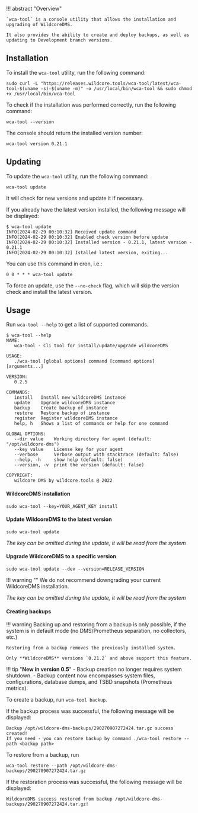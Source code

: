 !!! abstract "Overview"

    `wca-tool` is a console utility that allows the installation and upgrading of WildcoreDMS.

    It also provides the ability to create and deploy backups, as well as updating to Development branch versions.

## Installation

To install the `wca-tool` utility, run the following command:

``` shell
sudo curl -L "https://releases.wildcore.tools/wca-tool/latest/wca-tool-$(uname -s)-$(uname -m)" -o /usr/local/bin/wca-tool && sudo chmod +x /usr/local/bin/wca-tool
```  

To check if the installation was performed correctly, run the following command:

``` 
wca-tool --version
``` 

The console should return the installed version number:

```
wca-tool version 0.21.1
```

## Updating

To update the `wca-tool` utility, run the following command:

```
wca-tool update
```

It will check for new versions and update it if necessary.

If you already have the latest version installed, the following message will be displayed:

```
$ wca-tool update
INFO[2024-02-29 00:10:32] Received update command                      
INFO[2024-02-29 00:10:32] Enabled check version before update          
INFO[2024-02-29 00:10:32] Installed version - 0.21.1, latest version - 0.21.1 
INFO[2024-02-29 00:10:32] Istalled latest version, exiting...  
```

You can use this command in cron, i.e.:

```
0 0 * * * wca-tool update
```

To force an update, use the `--no-check` flag, which will skip the version check and install the latest version.

## Usage
Run `wca-tool --help` to get a list of supported commands.

```
$ wca-tool --help
NAME:
   wca-tool - Cli tool for install/update/upgrade wildcoreDMS

USAGE:
   ./wca-tool [global options] command [command options] [arguments...]

VERSION:
   0.2.5

COMMANDS:
   install   Install new wildcoreDMS instance
   update    Upgrade wildcoreDMS instance
   backup    Create backup of instance
   restore   Restore backup of instance
   register  Register wildcoreDMS instance
   help, h   Shows a list of commands or help for one command

GLOBAL OPTIONS:
   --dir value    Working directory for agent (default: "/opt/wildcore-dms")
   --key value    License key for your agent
   --verbose      Verbose output with stacktrace (default: false)
   --help, -h     show help (default: false)
   --version, -v  print the version (default: false)

COPYRIGHT:
   wildcore DMS by wildcore.tools @ 2022
```

#### WildcoreDMS installation
```
sudo wca-tool --key=YOUR_AGENT_KEY install 
```

#### Update WildcoreDMS to the latest version

```
sudo wca-tool update 
```

*The key can be omitted during the update, it will be read from the system*

#### Upgrade WildcoreDMS to a specific version

```
sudo wca-tool update --dev --version=RELEASE_VERSION
```

!!! warning ""
    We do not recommend downgrading your current WildcoreDMS installation.


*The key can be omitted during the update, it will be read from the system*

#### Creating backups

!!! warning
    Backing up and restoring from a backup is only possible, if the system is in default mode (no DMS/Prometheus separation, no collectors, etc.)

    Restoring from a backup removes the previously installed system.

    Only **WildcoreDMS** versions `0.21.2` and above support this feature.

!!! tip "**New in version 0.5**"
    - Backup creation no longer requires system shutdown.
    - Backup content now encompasses system files, configurations, database dumps, and TSBD snapshots (Prometheus metrics).

To create a backup, run `wca-tool backup`.

If the backup process was successful, the following message will be displayed:

```
Backup /opt/wildcore-dms-backups/290270907272424.tar.gz success created! 
If you need - you can restore backup by command ./wca-tool restore --path <backup path>
```

To restore from a backup, run

```
wca-tool restore --path /opt/wildcore-dms-backups/290270907272424.tar.gz
```

If the restoration process was successful, the following message will be displayed:

```
WildcoreDMS success restored from backup /opt/wildcore-dms-backups/290270907272424.tar.gz!
```